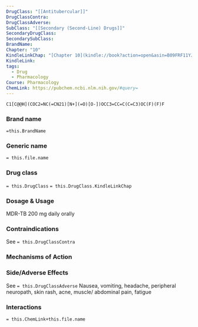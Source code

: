 ```yaml
---
DrugClass: "[[Antitubercular]]"
DrugClassContra: 
DrugClassAdverse: 
SubClass: "[[Secondary (Second-Line) Drugs]]"
SecondaryDrugClass: 
SecondarySubClass: 
BrandName: 
Chapter: "10"
KindleLinkChap: "[Chapter 10](kindle://book?action=open&asin=B09FRF11YJ&location=5128)"
KindleLink: 
tags:
  - Drug
  - Pharmacology
Course: Pharmacology
ChemLink: https://pubchem.ncbi.nlm.nih.gov/#query=
---
```

```smiles
C1[C@@H](COC2=NC(=CN21)[N+](=O)[O-])OCC3=CC=C(C=C3)OC(F)(F)F
```

### Brand name
`=this.BrandName`
### Generic name
`= this.file.name`

### Drug class 
`= this.DrugClass`
	`= this.DrugClass.KindleLinkChap`

### Dosage & Usage
MDR-TB
200 mg daily orally

### Contraindications
See `= this.DrugClassContra`

### Mechanisms of Action

### Side/Adverse Effects
See `= this.DrugClassAdverse`
Nausea, vomiting, headache, peripheral neuropath, skin rash, acne, muscle/ abdominal pain, fatigue

### Interactions

`= this.ChemLink+this.file.name`
